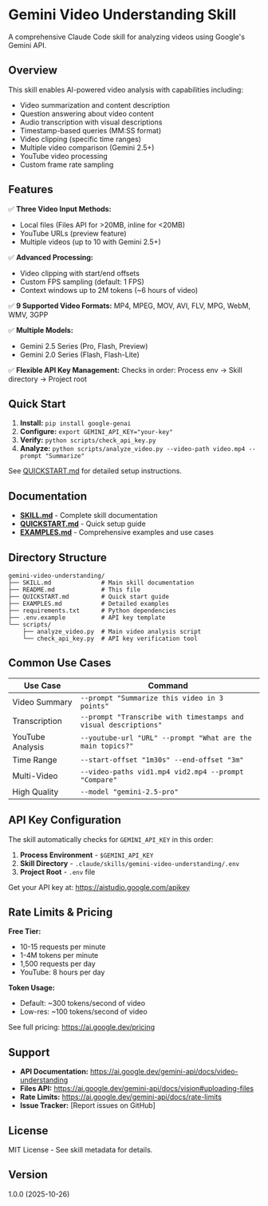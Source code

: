 # Gemini Video Understanding Skill

A comprehensive Claude Code skill for analyzing videos using Google's Gemini API.

## Overview

This skill enables AI-powered video analysis with capabilities including:
- Video summarization and content description
- Question answering about video content
- Audio transcription with visual descriptions
- Timestamp-based queries (MM:SS format)
- Video clipping (specific time ranges)
- Multiple video comparison (Gemini 2.5+)
- YouTube video processing
- Custom frame rate sampling

## Features

✅ **Three Video Input Methods:**
- Local files (Files API for >20MB, inline for <20MB)
- YouTube URLs (preview feature)
- Multiple videos (up to 10 with Gemini 2.5+)

✅ **Advanced Processing:**
- Video clipping with start/end offsets
- Custom FPS sampling (default: 1 FPS)
- Context windows up to 2M tokens (~6 hours of video)

✅ **9 Supported Video Formats:**
MP4, MPEG, MOV, AVI, FLV, MPG, WebM, WMV, 3GPP

✅ **Multiple Models:**
- Gemini 2.5 Series (Pro, Flash, Preview)
- Gemini 2.0 Series (Flash, Flash-Lite)

✅ **Flexible API Key Management:**
Checks in order: Process env → Skill directory → Project root

## Quick Start

1. **Install:** `pip install google-genai`
2. **Configure:** `export GEMINI_API_KEY="your-key"`
3. **Verify:** `python scripts/check_api_key.py`
4. **Analyze:** `python scripts/analyze_video.py --video-path video.mp4 --prompt "Summarize"`

See [QUICKSTART.md](QUICKSTART.md) for detailed setup instructions.

## Documentation

- **[SKILL.md](SKILL.md)** - Complete skill documentation
- **[QUICKSTART.md](QUICKSTART.md)** - Quick setup guide
- **[EXAMPLES.md](EXAMPLES.md)** - Comprehensive examples and use cases

## Directory Structure

```
gemini-video-understanding/
├── SKILL.md              # Main skill documentation
├── README.md             # This file
├── QUICKSTART.md         # Quick start guide
├── EXAMPLES.md           # Detailed examples
├── requirements.txt      # Python dependencies
├── .env.example          # API key template
└── scripts/
    ├── analyze_video.py  # Main video analysis script
    └── check_api_key.py  # API key verification tool
```

## Common Use Cases

| Use Case | Command |
|----------|---------|
| Video Summary | `--prompt "Summarize this video in 3 points"` |
| Transcription | `--prompt "Transcribe with timestamps and visual descriptions"` |
| YouTube Analysis | `--youtube-url "URL" --prompt "What are the main topics?"` |
| Time Range | `--start-offset "1m30s" --end-offset "3m"` |
| Multi-Video | `--video-paths vid1.mp4 vid2.mp4 --prompt "Compare"` |
| High Quality | `--model "gemini-2.5-pro"` |

## API Key Configuration

The skill automatically checks for `GEMINI_API_KEY` in this order:

1. **Process Environment** - `$GEMINI_API_KEY`
2. **Skill Directory** - `.claude/skills/gemini-video-understanding/.env`
3. **Project Root** - `.env` file

Get your API key at: https://aistudio.google.com/apikey

## Rate Limits & Pricing

**Free Tier:**
- 10-15 requests per minute
- 1-4M tokens per minute
- 1,500 requests per day
- YouTube: 8 hours per day

**Token Usage:**
- Default: ~300 tokens/second of video
- Low-res: ~100 tokens/second of video

See full pricing: https://ai.google.dev/pricing

## Support

- **API Documentation:** https://ai.google.dev/gemini-api/docs/video-understanding
- **Files API:** https://ai.google.dev/gemini-api/docs/vision#uploading-files
- **Rate Limits:** https://ai.google.dev/gemini-api/docs/rate-limits
- **Issue Tracker:** [Report issues on GitHub]

## License

MIT License - See skill metadata for details.

## Version

1.0.0 (2025-10-26)
